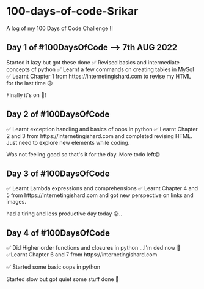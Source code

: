 # 100-days-of-code-Srikar
A log of my 100 Days of Code Challenge !!

<h2> Day 1 of #100DaysOfCode  --> 7th AUG 2022 </h2>
Started it lazy but got these done 
✅ Revised basics and intermediate concepts of python 
✅ Learnt a few commands on creating tables in MySql
✅ Learnt Chapter 1 from https://internetingishard.com to revise my HTML for the last time 😩 

Finally it's on 💪! 

<h2> Day 2 of #100DaysOfCode  </h2>
✅ Learnt exception handling and basics of oops in python 
✅ Learnt Chapter 2 and 3 from https://internetingishard.com and completed revising HTML. Just need to explore new elements while coding.

Was not feeling good so that's it for the day..More todo left😌 

<h2> Day 3 of #100DaysOfCode  </h2>
✅ Learnt Lambda expressions and comprehensions
✅ Learnt Chapter 4 and 5 from https://internetingishard.com and got new perspective on links and images.

had a tiring and less productive day today 😥..

<h2>Day 4 of #100DaysOfCode  </h2>
✅ Did Higher order functions and closures in python ...I'm ded now 🥲
✅Learnt Chapter 6 and 7 from https://internetingishard.com 

✅ Started some basic oops in python 

Started slow but got quiet some stuff done 💪
